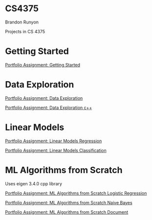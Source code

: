 # CS4375

Brandon Runyon

Projects in CS 4375

# Getting Started

[Portfolio Assignment: Getting Started](Overview_of_ML.pdf)

# Data Exploration

[Portfolio Assignment: Data Exploration](dataExploration.pdf)

[Portfolio Assignment: Data Exploration c++](dataExploration.cpp)

# Linear Models

[Portfolio Assignment: Linear Models Regression](Regression.pdf)

[Portfolio Assignment: Linear Models Classification](Classification.pdf)

# ML Algorithms from Scratch

Uses eigen 3.4.0 cpp library

[Portfolio Assignment: ML Algorithms from Scratch Logistic Regression](logRegScratch.cpp)

[Portfolio Assignment: ML Algorithms from Scratch Naive Bayes](naiveBayesScratch.cpp)

[Portfolio Assignment: ML Algorithms from Scratch Document](ML_Algorithms_from_Scratch.pdf)